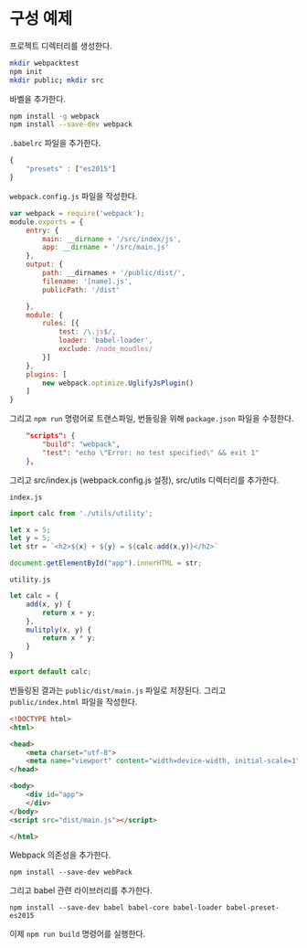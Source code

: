 # 구성 예제

프로젝트 디렉터리를 생성한다.

```bash
mkdir webpacktest
npm init
mkdir public; mkdir src
```

바벨을 추가한다.

```bash
npm install -g webpack
npm install --save-dev webpack
```

`.babelrc` 파일을 추가한다.

```js
{
    "presets" : ["es2015"]
}
```

`webpack.config.js` 파일을 작성한다.

```js
var webpack = require('webpack');
module.exports = {
    entry: {
        main: __dirname + '/src/index/js',
        app: __dirname + '/src/main.js'
    },
    output: {
        path: __dirnames + '/public/dist/',
        filename: '[name].js',
        publicPath: '/dist'

    },
    module: {
        rules: [{
            test: /\.js$/,
            loader: 'babel-loader',
            exclude: /node_moudles/
        }]
    },
    plugins: [
        new webpack.optimize.UglifyJsPlugin()
    ]
}
```

그리고 `npm run` 명령어로 트랜스파일, 번들링을 위해 `package.json` 파일을 수정한다.

```json
    "scripts": {
        "build": "webpack",
        "test": "echo \"Error: no test specified\" && exit 1"
    },
```

그리고 src/index.js (webpack.config.js 설정), src/utils 디렉터리를 추가한다.

`index.js`

```js
import calc from './utils/utility';

let x = 5;
let y = 5;
let str = `<h2>${x} + ${y} = ${calc.add(x,y)}</h2>`

document.getElementById("app").innerHTML = str;
```

`utility.js`

```js
let calc = {
    add(x, y) {
        return x + y;
    },
    mulitply(x, y) {
        return x * y;
    }
}

export default calc;
```

번들링된 결과는 `public/dist/main.js` 파일로 저장된다.
그리고 `public/index.html` 파일을 작성한다.

```html
<!DOCTYPE html>
<html>

<head>
    <meta charset="utf-8">
    <meta name="viewport" content="width=device-width, initial-scale=1">
</head>

<body>
    <div id="app">
    </div>
</body>
<script src="dist/main.js"></script>

</html>
```

Webpack 의존성을 추가한다.

`npm install --save-dev webPack`

그리고 babel 관련 라이브러리를 추가한다.

`npm install --save-dev babel babel-core babel-loader babel-preset-es2015`

이제 `npm run build` 명령어를 실행한다.